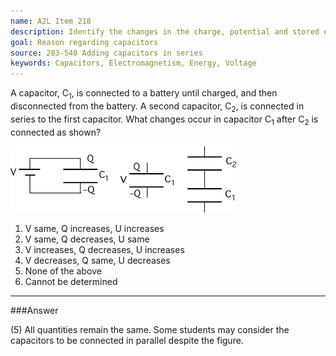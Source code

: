 ```yaml
---
name: A2L Item 218
description: Identify the changes in the charge, potential and stored energy when a charged isolated capacitor is connected to another capacitor.
goal: Reason regarding capacitors
source: 283-540 Adding capacitors in series
keywords: Capacitors, Electromagnetism, Energy, Voltage
---
```


A capacitor, C<sub>1</sub>, is connected to a battery until charged, and
then disconnected from the battery.  A second capacitor, C<sub>2</sub>,
is connected in series to the first capacitor.  What changes occur in
capacitor C<sub>1</sub> after C<sub>2</sub> is connected as shown?

![Item218_fig1.gif](../images/Item218_fig1.gif)

1. V same, Q increases, U increases
2. V same, Q decreases, U same
3. V increases, Q decreases, U increases
4. V decreases, Q same, U decreases
5. None of the above
6. Cannot be determined



<hr/>

###Answer

(5) All quantities remain the same. Some students may consider the
capacitors to be connected in parallel despite the figure. 
